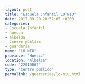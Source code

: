 ```yaml
---
layout: post
title: "Escuela Infantil LO NIU"
date: 2017-09-20 20:57:05 +0200
categories:
- Escuela Infantil
- huesca
- albelda
- Centro público
- guarderia
name: "LO NIU"
province: "Huesca"
location: "Albelda"
code: "22010062"
type: "Centro público"
permalink: /guarderias/lo-niu.html
---
```

